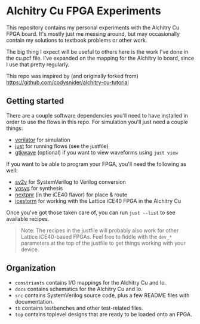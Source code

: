 # Alchitry Cu FPGA Experiments
This repository contains my personal experiments with the Alchitry Cu FPGA board. It's mostly just
me messing around, but may occasionally contain my solutions to textbook problems or other work.

The big thing I expect will be useful to others here is the work I've done in the cu.pcf file. I've
expanded on the mapping for the Alchitry Io board, since I use that pretty regularly.

This repo was inspired by (and originally forked from) https://github.com/codysnider/alchitry-cu-tutorial

## Getting started

There are a couple software dependencies you'll need to have installed in order to use the flows
in this repo. For simulation you'll just need a couple things:

- [verilator](https://github.com/verilator/verilator) for simulation
- [just](https://github.com/casey/just) for running flows (see the justfile)
- [gtkwave](https://github.com/gtkwave/gtkwave) (optional) if you want to view waveforms using `just view`

If you want to be able to program your FPGA, you'll need the following as well:

- [sv2v](https://github.com/zachjs/sv2v) for SystemVerilog to Verilog conversion
- [yosys](https://github.com/YosysHQ/yosys) for synthesis
- [nextpnr](https://github.com/YosysHQ/nextpnr) (in the iCE40 flavor) for place & route
- [icestorm](https://github.com/YosysHQ/icestorm) for working with the Lattice iCE40 FPGA in the Alchitry Cu

Once you've got those taken care of, you can run `just --list` to see available recipes.

> Note: The recipes in the justfile will probably also work for other Lattice iCE40-based FPGAs.
Feel free to fiddle with the `dev_*` parameters at the top of the justfile to get things working
with your device.

## Organization

- `constriants` contains I/O mappings for the Alchitry Cu and Io.
- `docs` contains schematics for the Alchitry Cu and Io.
- `src` contains SystemVerilog source code, plus a few README files with documentation.
- `tb` contains testbenches and other test-related files.
- `top` contains toplevel designs that are ready to be loaded onto an FPGA.
